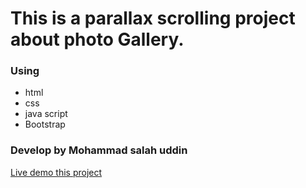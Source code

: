 # This is a parallax scrolling project about photo Gallery.
### Using 
* html
* css
* java script
* Bootstrap
### Develop by Mohammad salah uddin
[Live demo this project](http://salahuddinjony.me/parallax-scrolling/.)

